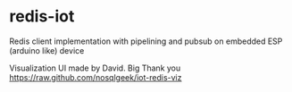 # redis-iot
Redis client implementation with pipelining and pubsub on embedded ESP (arduino like) device

Visualization UI made by David. Big Thank you
https://raw.github.com/nosqlgeek/iot-redis-viz
